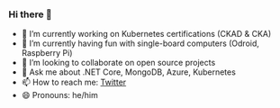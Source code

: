 ### Hi there 👋

- 🔭 I’m currently working on Kubernetes certifications (CKAD & CKA)
- 🌱 I’m currently having fun with single-board computers (Odroid, Raspberry Pi)
- 👯 I’m looking to collaborate on open source projects
- 💬 Ask me about .NET Core, MongoDB, Azure, Kubernetes
- 📫 How to reach me: [Twitter](https://twitter.com/devprofr)
- 😄 Pronouns: he/him
